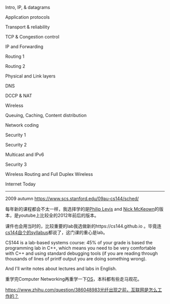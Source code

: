 Intro, IP, & datagrams

Application protocols

Transport & reliability

TCP & Congestion control

IP and Forwarding

Routing 1

Routing 2

Physical and Link layers

DNS

DCCP & NAT

Wireless

Queuing, Caching, Content distribution

Network coding

Security 1

Security 2

Multicast and IPv6

Security 3

Wireless Routing and Full Duplex Wireless

Internet Today

---

2009 autumn https://www.scs.stanford.edu/09au-cs144/sched/

每年新的课程都会不太一样，我选择学的是[Philip Levis](https://online.stanford.edu/instructors/philip-levis) and [Nick McKeown](https://online.stanford.edu/instructors/nick-mckeown)的版本，是youtube上比较全的2012年前后的版本。

课件也会用当时的，比较重要的lab我选做新的https://cs144.github.io 。毕竟连[cs144自个的syllabus](https://cs144.github.io/logistics.pdf)都说了，这门课的重心是lab。

CS144 is a lab-based systems course: 45% of your grade is based the programming lab in C++, which means you need to be very comfortable with C++ and using standard debugging tools (if you are reading through thousands of lines of printf output you are doing something wrong).

And I'll write notes about lectures and labs in English.

重学完Computer Networking再重学一下[OS](https://csdiy.wiki/操作系统/MIT6.S081/)，本科都有些走马观花。

https://www.zhihu.com/question/386048983光纤出现之前，互联网是怎么工作的？